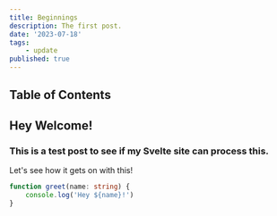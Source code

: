 ```yaml
---
title: Beginnings
description: The first post.
date: '2023-07-18'
tags:
    - update
published: true
---
```


## Table of Contents

## Hey Welcome!
### This is a test post to see if my Svelte site can process this.

Let's see how it gets on with this!

```ts
function greet(name: string) {
    console.log('Hey ${name}!')
}
```